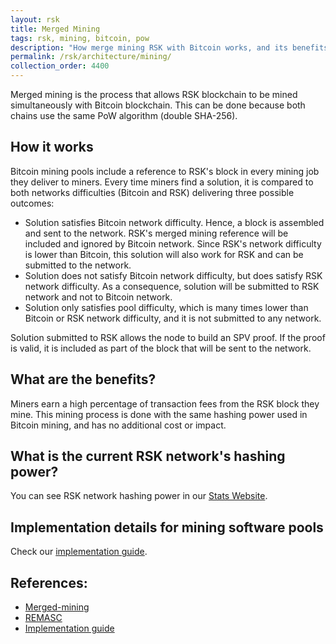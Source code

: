 ```yaml
---
layout: rsk
title: Merged Mining
tags: rsk, mining, bitcoin, pow
description: "How merge mining RSK with Bitcoin works, and its benefits"
permalink: /rsk/architecture/mining/
collection_order: 4400
---
```


Merged mining is the process that allows RSK blockchain to be mined simultaneously with Bitcoin blockchain. This can be done because both chains use the same PoW algorithm (double SHA-256).

## How it works

Bitcoin mining pools include a reference to RSK's block in every mining job they deliver to miners.
Every time miners find a solution, it is compared to both networks difficulties (Bitcoin and RSK) delivering three possible outcomes:

- Solution satisfies Bitcoin network difficulty. Hence, a block is assembled and sent to the network. RSK's merged mining reference will be included and ignored by Bitcoin network. Since RSK's network difficulty is lower than Bitcoin, this solution will also work for RSK and can be submitted to the network.
- Solution does not satisfy Bitcoin network difficulty, but does satisfy RSK network difficulty. As a consequence, solution will be submitted to RSK network and not to Bitcoin network.
- Solution only satisfies pool difficulty, which is many times lower than Bitcoin or RSK network difficulty, and it is not submitted to any network.

Solution submitted to RSK allows the node to build an SPV proof. If the proof is valid, it is included as part of the block that will be sent to the network.

## What are the benefits?

Miners earn a high percentage of transaction fees from the RSK block they mine. This mining process is done with the same hashing power used in Bitcoin mining, and has no additional cost or impact.

## What is the current RSK network's hashing power?

You can see RSK network hashing power in our [Stats Website](https://stats.rsk.co).

## Implementation details for mining software pools

Check our [implementation guide](/rsk/architecture/mining/implementation-guide).

## References:

- [Merged-mining](/rsk/architecture/mining/reference)
- [REMASC](/rsk/architecture/mining/remasc)
- [Implementation guide](/rsk/architecture/mining/implementation-guide)
